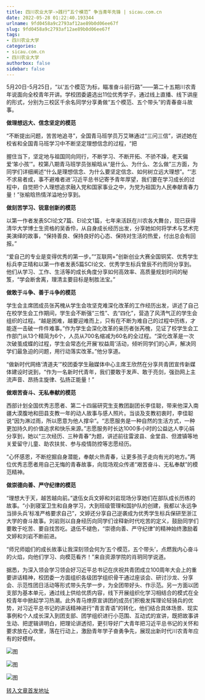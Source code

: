 ```yaml
---
title: 四川农业大学->践行“五个模范” 争当青年先锋 | sicau.com.cn
date: 2022-05-28 01:22:40.193344
urlname: 9fd0458a9c2793af12ae89b0d06ee67f
slug: 9fd0458a9c2793af12ae89b0d06ee67f
tags: 
- 四川农业大学
categories:
- sicau.com.cn
- 四川农业大学
authorbox: false
sidebar: false
---
```

5月20日-5月25日，“以‘五个模范’为标，瞄准奋斗前行路”——第二十五期川农青年说面向全校青年开讲。学校团委遴选出11位优秀学子，通过线上直播、线下讲座的形式，分别为三校区千余名同学分享勇做“五个模范、五个带头”的青春奋斗故事。

**做理想远大、信念坚定的模范**

“不断提出问题，苦苦地追寻”，全国青马班学员万艾琳通过“三问三信”，讲述她在校省和全国青马班学习中不断坚定理想信念的过程，“把
<!--more-->
握住当下，坚定地与祖国同向同行，不断学习、不断开拓、不骄不躁，老天偏爱‘笨小孩’”。校第八期青马班学员张榆晗从“是什么、为什么、怎么做”三方面，为同学们详细阐述“什么是理想信念、为什么要坚定信念、如何树立远大理想”。“‘志不求易者成，事不避难者进’习近平总书记寄予青年厚望，我们要在学习成长的过程中，自觉把个人理想追求融入党和国家事业之中，为党为祖国为人民奉献青春力量！”张榆晗热情洋溢地分享到。

**做刻苦学习、锐意创新的模范**

以第一作者发表SCI论文7篇、EI论文1篇，七年来活跃在川农各大舞台，现已获得清华大学博士生资格的吴香伶，从自身成长经历出发，分享她如何将学术与艺术完美演绎的故事，“保持善良、保持良好的心态、保持对生活的热爱，付出总会有回报。”

“爱自己的专业是变得优秀的第一步。”“互联网+”创新创业大赛全国铜奖、优秀学生标兵李芷晴和以第一作者发表5篇SCI论文、优秀学生标兵曾辰不约而同分享到。他们从学习、工作、生活等的成长角度分享如何高效率、高质量规划时间的秘笈，“学会断舍离，理清主要目标是制胜法宝。”

**做敢于斗争、善于斗争的模范**

学生会主席团成员张芮槐从学生会攻坚克难深化改革的工作经历出发，讲述了自己在校学生会工作期间，学生会不断强“三性”、去“四化”，营造了风清气正的学生会组织的过程。“越是困难，越要迎难而上，只有在不断为难自己的过程中历练，才能逐一击破一件件难事。”作为学生会深化改革的亲历者张芮槐，见证了校学生会工作部门从13个精简为6个，人员从700名缩减为60名的全过程。“深化改革是一次次破茧成蝶的过程，学生会常态化开展‘权益周’活动，倾听同学们的心声，解决同学们最急迫的问题，用行动落实改革。”他分享道。

“做新时代网络‘清道夫’”校团委学生融媒体中心主席王欣然在分享共青团宣传新媒体建设时说到，“作为一名新时代青年，我们要敢于发声、敢于亮剑，强劲网上主流声音、昂扬主旋律、弘扬正能量！”

**做艰苦奋斗、无私奉献的模范**

西部计划全国优秀志愿者、第二十四届研究生支教团副团长李佳聪，带来他深入南疆大漠腹地和田县支教一年的动人故事与感人照片。当谈及支教初衷时，李佳聪说“因为淋过雨，所以愿意为他人撑伞”。“志愿服务是一种自然的生活方式，一种更加持久的价值追求和快乐来源。”志愿服务时长达1000多小时的公益达人李沁娟分享到，她以“三次经历、三种青春”为题，讲述前往雷波县、金堂县、但渡镇等地关爱留守儿童、助农扶贫、参与疫情防控等志愿经历。

“心怀感恩，不断挖掘自身潜能，奉献火热青春，让更多孩子走向有光的地方。”两位优秀志愿者用自己无悔的青春故事，向现场观众传递“艰苦奋斗、无私奉献”的模范精神。

**做崇德向善、严守纪律的模范**

“理想大于天，越苦越向前。”退伍女兵文婷和刘岩现场分享她们在部队成长历练的故事。“小到寝室卫生和自身学习，大到班级管理和国护队的创建，我都以‘永远争当排头兵’标准严格要求自己”，文婷还分享自己逆袭成为优秀学生标兵保研至浙江大学的奋斗故事。刘岩则以自身经历向同学们诠释新时代吃苦的定义，鼓励同学们要敢于吃苦、要自找苦吃。退伍不褪色，“崇德向善、严守纪律”的精神始终激励着文婷和刘岩不断前进。

“师兄师姐们的成长故事让我深刻领会何为‘五个模范，五个带头’，点燃我内心奋斗的火焰，向他们学习、向模范看齐！”来自资源学院的肖玥同学说道。

据悉，为深入领会学习领会好习近平总书记在庆祝共青团成立100周年大会上的重要讲话精神，校团委一方面组织各级团学组织骨干通过座谈会、研讨沙龙、分享会、示范性团日活动等形式带头先学一步，为全团带好头、作示范。另一方面以团支部为基本单元，通过线上供给优质内容，线下开展组织化学习相结合的模式在全校青年中掀起学习热潮。此外青马燎原宣讲团的成员们积极发挥理论轻骑兵的优势，对习近平总书记的讲话精神进行“青言青语”的转化，他们结合具体场景、现实事例和个人成长深入到团支部、团学组织进行小范围、互动式的宣讲，既把故事讲生动、把逻辑讲明白，把理论讲透彻，更引导好广大青年把习近平总书记的关怀和要求放在心坎里，落在行动上，激励青年学子奋勇争先，展现出新时代川农青年应有的好模样。

![图](https://news.sicau.edu.cn/__local/4/AC/DC/30DE7C9A8E5798AEF679D2AE67F_6CA55F00_15F5C.jpeg)

![图](https://news.sicau.edu.cn/__local/C/6E/CD/6864D8411723E3FC0D444409F70_D1DAEBA4_16BC4.jpeg)

![图](https://news.sicau.edu.cn/__local/7/BC/45/03A225F99B7E97BAAA7F99DC9B9_DCEE5CE9_162A0.jpeg)

[转入文章首发地址](https://news.sicau.edu.cn/info/1078/68009.htm)
